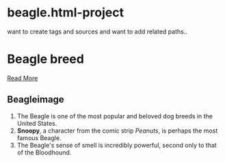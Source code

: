 # beagle.html-project
want to create tags and sources and want to add related paths..
<!DOCTYPE html>
<html lang="en">
<head>
    <meta charset="UTF-8">
    <meta name="viewport" content="width=device-width, initial-scale=1.0">
    <link rel="icon" href="favicon.ico" type="image/x-icon">
   <link rel="stylesheet" href="styles.css">
    <title>beagle project</title>
</head>
<body>
  <div>
    <h1>Beagle breed</h1>
    <a href="https://en.wikipedia.org/wiki/Beagle" target="_blank">Read More</a>
  </div>
  <div>
    <h2>Beagleimage</h2>
    <img="https://cdn.britannica.com/16/234216-050-C66F8665/beagle-hound-dog.jpg" alt="beagle img">
  </div>
  <div class="trivia">
    <ol>
      <li>The Beagle is one of the most popular and beloved dog breeds in the United States.</li>
      <li><b>Snoopy</b>, a character from the comic strip <i>Peanuts</i>, is perhaps the most famous Beagle.</li>
      <li>The Beagle's sense of smell is incredibly powerful, second only to that of the Bloodhound.</li>
    </ol>
  </div>
</body>
</html> 
